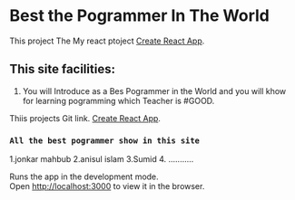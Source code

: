 # Best the Pogrammer In The World

This project The My react ptoject [Create React App](https://keen-volhard-06337b.netlify.app).

## This site facilities:
1. You will Introduce as a Bes Pogrammer in the World and you will khow for learning pogramming which Teacher is #GOOD.

Thiis projects Git link. [Create React App](https://github.com/ProgrammingHeroWC4/the-superhero-direction-ifzal22).

### `All the best pogrammer show in this site `
1.jonkar mahbub 
2.anisul islam
3.Sumid 
4. ...........

Runs the app in the development mode.\
Open [http://localhost:3000](http://localhost:3000) to view it in the browser.

